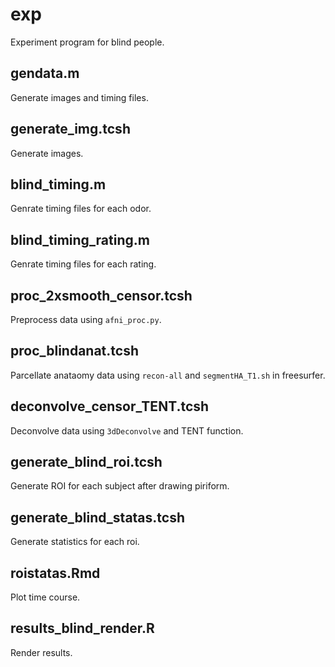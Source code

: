 # exp
Experiment program for blind people.

## gendata.m
Generate images and timing files.

## generate_img.tcsh
Generate images.

## blind_timing.m
Genrate timing files for each odor.

## blind_timing_rating.m
Genrate timing files for each rating.

## proc_2xsmooth_censor.tcsh
Preprocess data using `afni_proc.py`.

## proc_blindanat.tcsh
Parcellate anataomy data using `recon-all` and `segmentHA_T1.sh` in freesurfer.

## deconvolve_censor_TENT.tcsh
Deconvolve data using `3dDeconvolve` and TENT function.

## generate_blind_roi.tcsh
Generate ROI for each subject after drawing piriform.

## generate_blind_statas.tcsh
Generate statistics for each roi.

## roistatas.Rmd
Plot time course.

## results_blind_render.R
Render results.